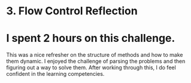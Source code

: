 # 3. Flow Control Reflection

# I spent 2 hours on this challenge.

<!-- Write your reflection here. Use the Reflection Guidelines for help framing your reflection.

https://github.com/Devbootcamp/phase-0-handbook/blob/master/coding-references/reflection-guidelines.md
 -->

 This was a nice refresher on the structure of methods and how to make them dynamic. I enjoyed the challenge of parsing the problems and then figuring out a way to solve them. After working through this, I do feel confident in the learning competencies. 
